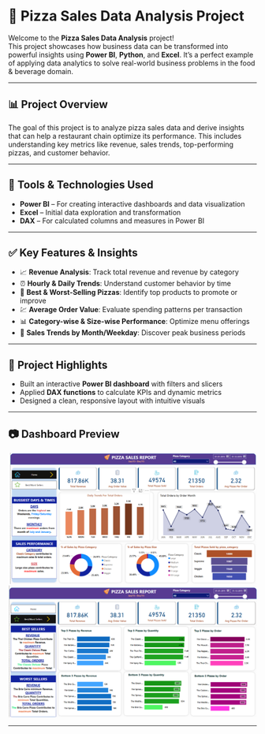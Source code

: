 # 🍕 Pizza Sales Data Analysis Project

Welcome to the **Pizza Sales Data Analysis** project!  
This project showcases how business data can be transformed into powerful insights using **Power BI**, **Python**, and **Excel**. It’s a perfect example of applying data analytics to solve real-world business problems in the food & beverage domain.

---

## 📊 Project Overview

The goal of this project is to analyze pizza sales data and derive insights that can help a restaurant chain optimize its performance. This includes understanding key metrics like revenue, sales trends, top-performing pizzas, and customer behavior.

---

## 🔧 Tools & Technologies Used

- **Power BI** – For creating interactive dashboards and data visualization 
- **Excel** – Initial data exploration and transformation  
- **DAX** – For calculated columns and measures in Power BI

---

## ✅ Key Features & Insights

- 📈 **Revenue Analysis**: Track total revenue and revenue by category
- ⏰ **Hourly & Daily Trends**: Understand customer behavior by time
- 🍕 **Best & Worst-Selling Pizzas**: Identify top products to promote or improve
- 💹 **Average Order Value**: Evaluate spending patterns per transaction
- 📊 **Category-wise & Size-wise Performance**: Optimize menu offerings
- 📅 **Sales Trends by Month/Weekday**: Discover peak business periods

---

## 📌 Project Highlights

- Built an interactive **Power BI dashboard** with filters and slicers
- Applied **DAX functions** to calculate KPIs and dynamic metrics
- Designed a clean, responsive layout with intuitive visuals

---

## 📷 Dashboard Preview

![Pizza Sales Dashboard](dashboard_image1.png)  
![Pizza Sales Dashboard](dashboard_image2.png)  


---



